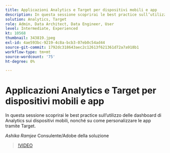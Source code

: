 ```yaml
---
title: Applicazioni Analytics e Target per dispositivi mobili e app
description: In questa sessione scoprirai le best practice sull’utilizzo delle dashboard di Analytics sui dispositivi mobili, nonché su come personalizzare le app tramite Target.
solution: Analytics, Target
role: Admin, Data Architect, Data Engineer, User
level: Intermediate, Experienced
kt: 10568
thumbnail: 343819.jpeg
exl-id: 4ae593bc-9219-4c8a-bcb3-07eb0c54ad44
source-git-commit: 1792dc318643aec2c12613f621361d72a7a918b1
workflow-type: tm+mt
source-wordcount: '75'
ht-degree: 0%

---
```


# Applicazioni Analytics e Target per dispositivi mobili e app

In questa sessione scoprirai le best practice sull’utilizzo delle dashboard di Analytics sui dispositivi mobili, nonché su come personalizzare le app tramite Target.

*Ashika Ramjee* Consulente/Adobe della soluzione

>[!VIDEO](https://video.tv.adobe.com/v/343819/?quality=12&learn=on)
